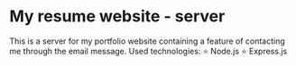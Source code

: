 # My resume website - server
This is a server for my portfolio website containing a feature of contacting me through the email message.
Used technologies:
⭐ Node.js
⭐ Express.js
